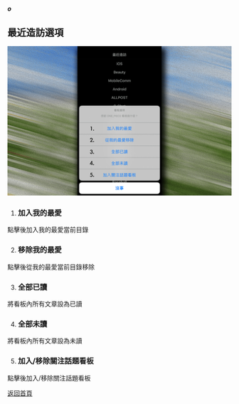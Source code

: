 ##### o
## 最近造訪選項

![Image of Top Board Options](../v1/images/top_board_options.png)  

1. ### 加入我的最愛
點擊後加入我的最愛當前目錄

2. ### 移除我的最愛
點擊後從我的最愛當前目錄移除

3. ### 全部已讀
將看板內所有文章設為已讀

4. ### 全部未讀
將看板內所有文章設為未讀

5. ### 加入/移除關注話題看板
點擊後加入/移除關注話題看板  
  
[返回首頁](https://kimieno.github.io/ios.pitt) 